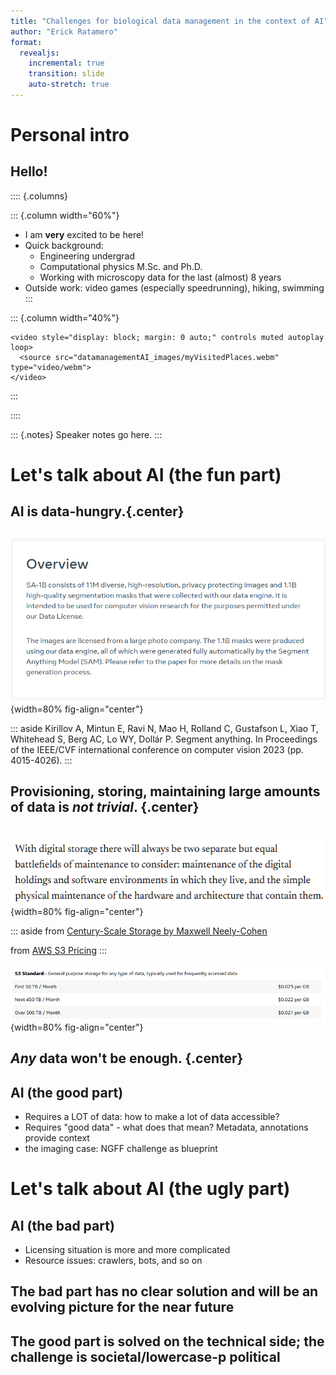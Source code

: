 ```yaml
---
title: "Challenges for biological data management in the context of AI"
author: "Erick Ratamero"
format:
  revealjs:
    incremental: true
    transition: slide
    auto-stretch: true
---
```


# Personal intro

## Hello!

:::: {.columns}

::: {.column width="60%"}
- I am **very** excited to be here!
- Quick background:
    - Engineering undergrad 
    - Computational physics M.Sc. and Ph.D.
    - Working with microscopy data for the last (almost) 8 years
- Outside work: video games (especially speedrunning), hiking, swimming
:::

::: {.column width="40%"}
```{=html}
<video style="display: block; margin: 0 auto;" controls muted autoplay loop>
  <source src="datamanagementAI_images/myVisitedPlaces.webm" type="video/webm">
</video>
```
:::

::::

::: {.notes}
Speaker notes go here.
:::

# Let's talk about AI (the fun part)

## AI is data-hungry.{.center}


## 

![](datamanagementAI_images/sa1b.png){width=80% fig-align="center"}

::: aside
Kirillov A, Mintun E, Ravi N, Mao H, Rolland C, Gustafson L, Xiao T, Whitehead S, Berg AC, Lo WY, Dollár P. Segment anything. In Proceedings of the IEEE/CVF international conference on computer vision 2023 (pp. 4015-4026).
:::

## Provisioning, storing, maintaining large amounts of data is _not trivial_. {.center}

##

![](datamanagementAI_images/100years.png){width=80% fig-align="center"}

::: aside
from [Century-Scale Storage by Maxwell Neely-Cohen](https://lil.law.harvard.edu/century-scale-storage/)

from [AWS S3 Pricing](https://aws.amazon.com/s3/pricing/)
:::

![](datamanagementAI_images/aws.png){width=80% fig-align="center"}

## _Any_ data won't be enough. {.center}

## AI (the good part)
 - Requires a LOT of data: how to make a lot of data accessible?
 - Requires "good data" - what does that mean? Metadata, annotations provide context
 - the imaging case: NGFF challenge as blueprint

# Let's talk about AI (the ugly part)

## AI (the bad part)
 - Licensing situation is more and more complicated
 - Resource issues: crawlers, bots, and so on

## The bad part has no clear solution and will be an evolving picture for the near future

## The good part is solved on the technical side; the challenge is societal/lowercase-p political
